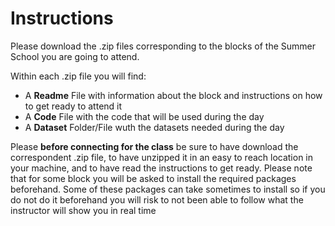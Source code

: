 # Instructions

Please download the .zip files corresponding to the blocks of the Summer School you are going to attend.

Within each .zip file you will find:
 - A **Readme** File with information about the block and instructions on how to get ready to attend it
 - A **Code** File with the code that will be used during the day
 - A **Dataset** Folder/File wuth the datasets needed during the day

Please **before connecting for the class** be sure to have download the correspondent .zip file, to have unzipped it in an easy to reach location in your machine, and to have read the instructions to get ready.
Please note that for some block you will be asked to install the required packages beforehand. Some of these packages can take sometimes to install so if you do not do it beforehand you will risk to not been able to follow what the instructor will show you in real time 
